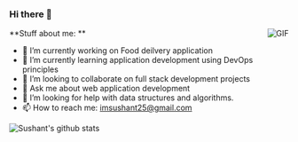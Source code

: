 ### Hi there 👋


<img align="right" alt="GIF" src="https://media.giphy.com/media/836HiJc7pgzy8iNXCn/giphy.gif" />

**Stuff about me: **

- 🔭 I’m currently working on Food deilvery application
- 🌱 I’m currently learning application development using DevOps principles
- 👯 I’m looking to collaborate on full stack development projects
- 💬 Ask me about web application development
- 🤔 I’m looking for help with data structures and algorithms.
- 📫 How to reach me: imsushant25@gmail.com

![Sushant's github stats](https://github-readme-stats.vercel.app/api?username=i-sushant&show_icons=true&hide_border=true&hide=["stars"])
